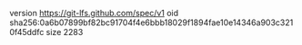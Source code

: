 version https://git-lfs.github.com/spec/v1
oid sha256:0a6b07899bf82bc91704f4e6bbb18029f1894fae10e14346a903c3210f45ddfc
size 2283
